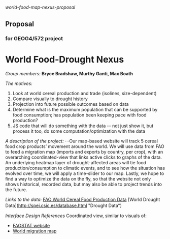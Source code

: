 ###### world-food-map-nexus-proposal ######
## Proposal
### for GEOG4/572 project

# World Food-Drought Nexus #

*Group members:* 
**Bryce Bradshaw, Murthy Ganti, Max Boath**

*The motives:*
1. Look at world cereal production and trade (isolines, size-dependent)
2. Compare visually to drought history
3. Projection into future possible outcomes based on data
4. Determine what is the maximum population that can be supported by food consumption; has population been keeping pace with food production?
5. JS code that will do something with the data -- not just show it, but process it too, do some computation/optimization with the data


*A description of the project:*
⋅⋅⋅Our map-based website will track 5 cereal food crop products’ movement around the world.  We will use data from FAO to feed a migration map (imports and exports by country, per crop), with an overarching coordinated-view that links active clicks to graphs of the data.  An underlying heatmap layer of drought-affected areas will tie food production/consumption to climatic events, and to see how the situation has evolved over time, we will apply a time-slider to our map.  Lastly, we hope to find a way to optimize the data on the fly, so that the website not only shows historical, recorded data, but may also be able to project trends into the future.

*Links to the data:*
[FAO World Cereal Food Production Data](http://www.fao.org/faostat/en/#data/QC/visualize "FAO Crop Map")
[World Drought Data](http://spei.csic.es/database.html "Drought Data“）


*Interface Design References*
Coordinated view, similar to visuals of:
+ [FAOSTAT website](http://www.fao.org/faostat/en/#data/QC/visualize)
+ [World migration map](Migrationsmap.net)
